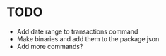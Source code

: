 TODO
====

* Add date range to transactions command
* Make binaries and add them to the package.json
* Add more commands?
